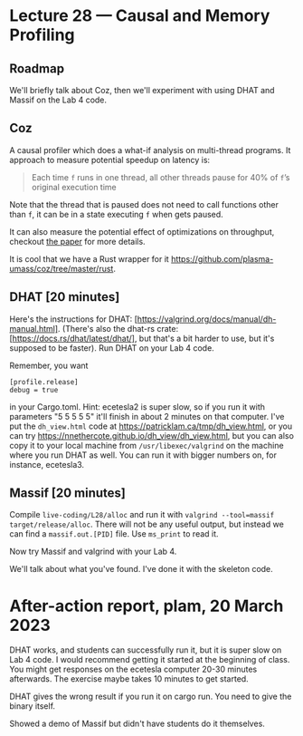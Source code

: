 # Lecture 28 — Causal and Memory Profiling

## Roadmap

We'll briefly talk about Coz, then we'll experiment with using DHAT and Massif
on the Lab 4 code.

## Coz

A causal profiler which does a what-if analysis on multi-thread programs. It
approach to measure potential speedup on latency is:

> Each time `f` runs in one thread, all other threads pause for 40% of `f`’s
> original execution time

Note that the thread that is paused does not need to call functions other than
`f`, it can be in a state executing `f` when gets paused.

It can also measure the potential effect of optimizations on throughput,
checkout [the paper](<https://arxiv.org/pdf/1608.03676v1.pdf>) for more details.

It is cool that we have a Rust wrapper for it
<https://github.com/plasma-umass/coz/tree/master/rust>.

## DHAT [20 minutes]

Here's the instructions for DHAT:
[https://valgrind.org/docs/manual/dh-manual.html]. (There's also the dhat-rs
crate: [https://docs.rs/dhat/latest/dhat/], but that's a bit harder to use, but
it's supposed to be faster). Run DHAT on your Lab 4 code.

Remember, you want

```
[profile.release]
debug = true
```

in your Cargo.toml. Hint: ecetesla2 is super slow, so if you run it with
parameters "5 5 5 5 5" it'll finish in about 2 minutes on that computer. I've
put the `dh_view.html` code at <https://patricklam.ca/tmp/dh_view.html>, or you
can try <https://nnethercote.github.io/dh_view/dh_view.html>, but you can also
copy it to your local machine from `/usr/libexec/valgrind` on the machine where
you run DHAT as well. You can run it with bigger numbers on, for instance,
ecetesla3.

## Massif [20 minutes]

Compile `live-coding/L28/alloc` and run it with `valgrind --tool=massif
target/release/alloc`. There will not be any useful output, but instead we can
find a `massif.out.[PID]` file. Use `ms_print` to read it.

Now try Massif and valgrind with your Lab 4.

We'll talk about what you've found. I've done it with the skeleton code.

# After-action report, plam, 20 March 2023

DHAT works, and students can successfully run it, but it is super slow on Lab 4
code. I would recommend getting it started at the beginning of class. You might
get responses on the ecetesla computer 20-30 minutes afterwards. The exercise
maybe takes 10 minutes to get started.

DHAT gives the wrong result if you run it on cargo run. You need to give the
binary itself.

Showed a demo of Massif but didn't have students do it themselves.

